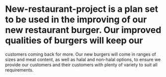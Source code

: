 # New-restaurant-project is a plan set to be used in the improving of our new restaurant burger. Our improved qualities of burgers will keep our 
customers coming back for more. Our new burgers will come in ranges of sizes and meat content, as well as halal and non-halal options,
to ensure we provide our customers and their customers with plenty of variety to suit all requirements.
